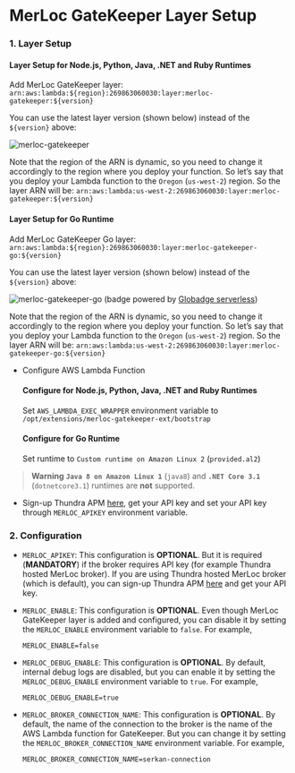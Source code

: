 # MerLoc GateKeeper Layer Setup

### 1. Layer Setup

#### Layer Setup for Node.js, Python, Java, .NET and Ruby Runtimes

Add MerLoc GateKeeper layer: `arn:aws:lambda:${region}:269863060030:layer:merloc-gatekeeper:${version}`

You can use the latest layer version (shown below) instead of the `${version}` above:

![merloc-gatekeeper](https://api.globadge.com/v1/badgen/aws/lambda/layer/latest-version/us-east-1/269863060030/merloc-gatekeeper)&#x20;

Note that the region of the ARN is dynamic, so you need to change it accordingly to the region where you deploy your function. So let’s say that you deploy your Lambda function to the `Oregon` (`us-west-2`) region. So the layer ARN will be: `arn:aws:lambda:us-west-2:269863060030:layer:merloc-gatekeeper:${version}`

#### Layer Setup for Go Runtime

Add MerLoc GateKeeper Go layer: `arn:aws:lambda:${region}:269863060030:layer:merloc-gatekeeper-go:${version}`

You can use the latest layer version (shown below) instead of the `${version}` above:

![merloc-gatekeeper-go](https://api.globadge.com/v1/badgen/aws/lambda/layer/latest-version/us-east-1/269863060030/merloc-gatekeeper-go) (badge powered by [Globadge serverless](https://www.globadge.com/badges/serverless))

Note that the region of the ARN is dynamic, so you need to change it accordingly to the region where you deploy your function. So let’s say that you deploy your Lambda function to the `Oregon` (`us-west-2`) region. So the layer ARN will be: `arn:aws:lambda:us-west-2:269863060030:layer:merloc-gatekeeper-go:${version}`

*   Configure AWS Lambda Function

    #### Configure for Node.js, Python, Java, .NET and Ruby Runtimes

    Set `AWS_LAMBDA_EXEC_WRAPPER` environment variable to `/opt/extensions/merloc-gatekeeper-ext/bootstrap`

    #### Configure for Go Runtime

    Set runtime to `Custom runtime on Amazon Linux 2` (`provided.al2`)

> **Warning** **`Java 8 on Amazon Linux 1`** (`java8`) and **`.NET Core 3.1`** (`dotnetcore3.1`) runtimes are **not** supported.

* Sign-up Thundra APM [here](https://apm.thundra.io/), get your API key and set your API key through `MERLOC_APIKEY` environment variable.

### 2. Configuration

* `MERLOC_APIKEY`: This configuration is **OPTIONAL**. But it is required (**MANDATORY**) if the broker requires API key (for example Thundra hosted MerLoc broker). If you are using Thundra hosted MerLoc broker (which is default), you can sign-up Thundra APM [here](https://apm.thundra.io/) and get your API key.
*   `MERLOC_ENABLE`: This configuration is **OPTIONAL**. Even though MerLoc GateKeeper layer is added and configured, you can disable it by setting the `MERLOC_ENABLE` environment variable to `false`. For example,

    ```
    MERLOC_ENABLE=false
    ```
*   `MERLOC_DEBUG_ENABLE`: This configuration is **OPTIONAL**. By default, internal debug logs are disabled, but you can enable it by setting the `MERLOC_DEBUG_ENABLE` environment variable to `true`. For example,

    ```
    MERLOC_DEBUG_ENABLE=true
    ```
*   `MERLOC_BROKER_CONNECTION_NAME`: This configuration is **OPTIONAL**. By default, the name of the connection to the broker is the name of the AWS Lambda function for GateKeeper. But you can change it by setting the `MERLOC_BROKER_CONNECTION_NAME` environment variable. For example,

    ```
    MERLOC_BROKER_CONNECTION_NAME=serkan-connection
    ```
